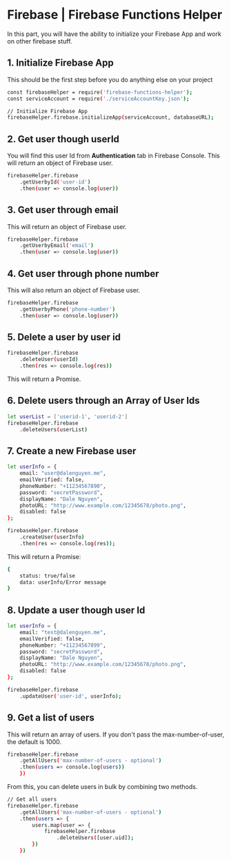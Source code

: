 # Firebase | Firebase Functions Helper

In this part, you will have the ability to initialize your Firebase App and work on other firebase stuff.

## 1. Initialize Firebase App

This should be the first step before you do anything else on your project

```sh
const firebaseHelper = require('firebase-functions-helper');
const serviceAccount = require('./serviceAccountKey.json');

// Initialize Firebase App
firebaseHelper.firebase.initializeApp(serviceAccount, databaseURL);
```

## 2. Get user though userId

You will find this user Id from __Authentication__ tab in Firebase Console. This will return an object of Firebase user.

```sh
firebaseHelper.firebase
    .getUserbyId('user-id')
    .then(user => console.log(user))
```

## 3. Get user through email 

This will return an object of Firebase user.

```sh 
firebaseHelper.firebase
    .getUserbyEmail('email')
    .then(user => console.log(user))
```

## 4. Get user through phone number 

This will also return an object of Firebase user.

```sh 
firebaseHelper.firebase
    .getUserbyPhone('phone-number')
    .then(user => console.log(user))
```

## 5. Delete a user by user id

```sh
firebaseHelper.firebase
    .deleteUser(userId)
    .then(res => console.log(res))
```

This will return a Promise<boolean>. 

## 6. Delete users through an Array of User Ids

```sh
let userList = ['userid-1', 'userid-2']
firebaseHelper.firebase
    .deleteUsers(userList)
```

## 7. Create a new Firebase user 

```sh
let userInfo = {
    email: "user@dalenguyen.me",
    emailVerified: false,
    phoneNumber: "+11234567890",
    password: "secretPassword",
    displayName: "Dale Nguyen",
    photoURL: "http://www.example.com/12345678/photo.png",
    disabled: false
};

firebaseHelper.firebase
    .createUser(userInfo)
    .then(res => console.log(res));
```

This will return a Promise:

```sh
{
    status: true/false
    data: userInfo/Error message
}
```

## 8. Update a user though user Id

```sh
let userInfo = {
    email: "test@dalenguyen.me",
    emailVerified: false,
    phoneNumber: "+11234567899",
    password: "secretPassword",
    displayName: "Dale Nguyen",
    photoURL: "http://www.example.com/12345678/photo.png",
    disabled: false
};

firebaseHelper.firebase
    .updateUser('user-id', userInfo);
```

## 9. Get a list of users

This will return an array of users. If you don't pass the max-number-of-user, the default is 1000.

```sh
firebaseHelper.firebase
    .getAllUsers('max-number-of-users - optional')    
    .then(users => console.log(users))   
    })
```

From this, you can delete users in bulk by combining two methods.

```sh
// Get all users 
firebaseHelper.firebase
    .getAllUsers('max-number-of-users - optional')    
    .then(users => {        
        users.map(user => {
            firebaseHelper.firebase
                .deleteUsers([user.uid]);          
        })   
    })
```